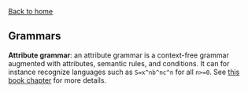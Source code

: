 [Back to home](https://npapernot.github.io/programming-languages)

## Grammars

**Attribute grammar**: an attribute grammar is a context-free grammar
augmented with attributes, semantic rules, and conditions. It can 
for instance recognize languages such as `S=x^nb^nc^n` for all `n>=0`.
See [this book chapter](http://homepage.divms.uiowa.edu/~slonnegr/plf/Book/Chapter3.pdf) for more details.
